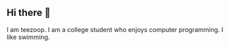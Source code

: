 ## Hi there 👋

I am teezoop.
I am a college student who enjoys computer programming.
I like swimming.
